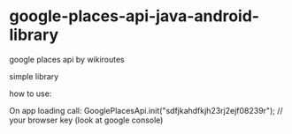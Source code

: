 # google-places-api-java-android-library
google places api by wikiroutes

simple library

how to use:

On app loading call: GooglePlacesApi.init("sdfjkahdfkjh23rj2ejf08239r"); // your browser key (look at google console)


